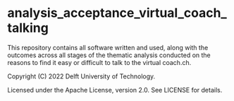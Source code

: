 # analysis_acceptance_virtual_coach_talking
This repository contains all software written and used, along with the outcomes across all stages of the thematic analysis conducted on the reasons to find it easy or difficult to talk to the virtual coach.ch.

Copyright (C) 2022 Delft University of Technology.

Licensed under the Apache License, version 2.0. See LICENSE for details.
